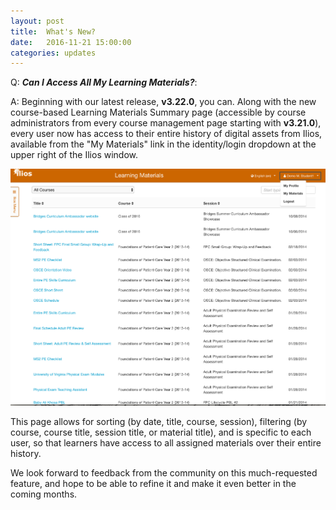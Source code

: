 ```yaml
---
layout: post
title:  What's New?
date:   2016-11-21 15:00:00
categories: updates
---
```


Q: __*Can I Access All My Learning Materials?*__:

A: Beginning with our latest release, __v3.22.0__, you can. Along with the new course-based Learning Materials Summary page (accessible by course administrators from every course management page starting with __v3.21.0__), every user now has access to their entire history of digital assets from Ilios, available from the
"My Materials" link in the identity/login dropdown at the upper right of the Ilios window.

<img src="/assets/LMPage.png">

This page allows for sorting (by date, title, course, session), filtering (by course, course title, session title, or material title), and is specific to each user, so that learners have access to all assigned materials over their entire history.

We look forward to feedback from the community on this much-requested feature, and hope to be able to refine it and make it even better in the coming months.
